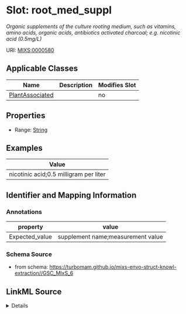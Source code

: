 # Slot: root_med_suppl


_Organic supplements of the culture rooting medium, such as vitamins, amino acids, organic acids, antibiotics activated charcoal; e.g. nicotinic acid (0.5mg/L)_



URI: [MIXS:0000580](https://w3id.org/mixs/0000580)



<!-- no inheritance hierarchy -->




## Applicable Classes

| Name | Description | Modifies Slot |
| --- | --- | --- |
[PlantAssociated](PlantAssociated.md) |  |  no  |







## Properties

* Range: [String](String.md)






## Examples

| Value |
| --- |
| nicotinic acid;0.5 milligram per liter |

## Identifier and Mapping Information





### Annotations

| property | value |
| --- | --- |
| Expected_value | supplement name;measurement value || Preferred_unit | milligram per liter |



### Schema Source


* from schema: https://turbomam.github.io/mixs-envo-struct-knowl-extraction//GSC_MIxS_6




## LinkML Source

<details>
```yaml
name: root_med_suppl
annotations:
  Expected_value:
    tag: Expected_value
    value: supplement name;measurement value
  Preferred_unit:
    tag: Preferred_unit
    value: milligram per liter
description: Organic supplements of the culture rooting medium, such as vitamins,
  amino acids, organic acids, antibiotics activated charcoal; e.g. nicotinic acid
  (0.5mg/L)
title: rooting medium organic supplements
notes:
- organic
examples:
- value: nicotinic acid;0.5 milligram per liter
from_schema: https://turbomam.github.io/mixs-envo-struct-knowl-extraction//GSC_MIxS_6
rank: 1000
string_serialization: '{text};{float} {unit}'
slot_uri: MIXS:0000580
multivalued: false
alias: root_med_suppl
domain_of:
- PlantAssociated
range: string
required: false
recommended: false

```
</details>